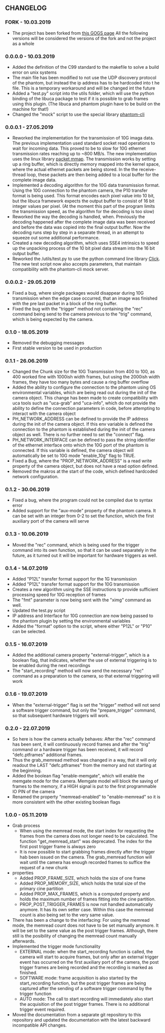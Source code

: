 ## CHANGELOG

### FORK - 10.03.2019

- The project has been forked from 
[this GOGS page](https://fuzzy.fzk.de/gogs/UFO-libuca/uca-phantom)
All the following versions will be considered the versions of the fork 
and not the project as a whole

### 0.0.0.0 - 10.03.2019

- Added the definition of the C99 standard to the makefile to solve a 
build error on unix systems
- The main file has been modified to not use the UDP discovery protocol 
of the phantom, but instead the ip address has to be hardcoded into t
he file. This is a temporary workaround and will be changed int the future
- Added a "test.py" script into the utils folder, which will use the 
python binding of the libuca package to test if it is possible to grab 
frames using this plugin. (The libuca and phantom plugin have to be 
build on the machine for that!)
- Changed the "mock" script to use the special library 
[phantom-cli](https://github.com/the16thpythonist/phantom-cli)

### 0.0.0.1 - 27.05.2019

- Reworked the implementation for the transmission of 10G imaga data. 
The previous implementation used standard socket read operations to wait 
for incoming data. This proved to be to slow for 10G ethernet 
transmission rates reaching up to ~800 MB/s.
The new implementation uses the linux library 
[packet mmap](https://www.kernel.org/doc/Documentation/networking/packet_mmap.txt).
The transmission works by setting up a ring buffer, which is directly 
memory mapped into the kernel space, where the actual ethernet packets 
are being stored. In the the receive-thread loop, these packets are 
then being added to a local buffer for the complete image data.
- Implemented a decoding algorithm for the 10G data transmission format.
Using the 10G connection to the phantom camera, the P10 transfer format 
is being used. This format encodes each pixel value into 10 bit, but 
the libuca framework expects the output buffer to consist of 16 bit 
integer values per pixel.
(At the moment this part of the program limits the transmission speed, 
as the algorithm for the decoding is too slow)
- Reworked the way the decoding is handled, when. Previously the 
decoding happened after the complete image data was been received and 
before the data was copied into the final output buffer. Now the 
decoding runs step by step in a separate thread, in an attempt to 
squeeze out some additional performance.
- Created a new decoding algorithm, which uses SSE4 intrinsics to speed 
up the unpacking process of the 10 bit pixel data stream into the 
16 bit output buffer.
- Reworked the /utils/test.py to use the python command line 
library [Click](https://click.palletsprojects.com/en/7.x/). The new 
test script now also accepts parameters, that maintain compatibility 
with the phantom-cli mock server.

### 0.0.0.2 - 29.05.2019

- Fixed a bug, where single packages would disappear during 10G 
transmission when the edge case occurred, that an image was finished 
with the pre last packet in a block of the ring buffer.
- Fixed the bug with the "trigger" method not containing the "rec" 
command being send to the camera previous to the "trig" command, which 
is being expected by the camera.

### 0.1.0 - 18.05.2019

- Removed the debugging messages
- First stable version to be used in production

### 0.1.1 - 26.06.2019

- Changed the Chunk size for the 10G Transmission from 400 to 100, as 
400 worked fine with 1000ish width frames, but using the 2000ish width 
frames, they have too many bytes and cause a ring buffer overflow
- Added the ability to configure the connection to the phantom using 
OS environmental variables, which are being read out during the init of 
the camera object. This change has been made to create compatibility 
with uca tools such as "uca-grab" and "uca-info", which do not provide 
the ability to define the connection parameters in code, before 
attempting to interact with the camera object
 - PH_NETWORK_ADDRESS can be defined to provide the IP address during 
 the init of the camera object. If this env variable is defined the 
 connection to the phantom is established during the init of the camera 
 object as well. There is no further need to set the "connect" flag.
 - PH_NETWORK_INTERFACE can be defined to pass the string identifier of 
 the ethernet interface onto which the 10G port of the phantom is 
 connected. If this variable is defined, the camera object will 
 automatically be set to 10G mode "enable_10g" flag to TRUE.
- Fixed a Bug, where the "PROP_NETWORK_ADDRESS" is a read write 
property of the camera object, but does not have a read option defined.
- Removed the makros at the start of the code, which defined hardcoded 
network configuration.

### 0.1.2 - 30.06.2019

- Fixed a bug, where the program could not be compiled due to syntax 
error
- Added support for the "aux-mode" property of the phantom camera. It 
can be set with an integer from 0-2 to set the function, which the 
first auxiliary port of the camera will serve

### 0.1.3 - 10.06.2019

- Moved the "rec" command, which is being used for the trigger command 
into its own function, so that it can be used separately in the future, 
as it turned out it will be important for hardware triggers as well.

### 0.1.4 - 14.07.2019

- Added "P12L" transfer format support for the 1G transmission
- Added "P12L" transfer format support for the 10G transmission
 - Creates a new algorithm using the SSE instructions tp provide 
 sufficient processing speed for 10G reception of frames
- The "fmt" parameter is now being sent with the "ximg" command as 
well.
- Updated the test.py script
 - IP address and Interface for 10G connection are now being passed to 
 the phantom plugin by setting the environmental variables
 - Added the "format" option to the script, where either "P12L" or 
 "P10" can be selected.
 
### 0.1.5 - 16.07.2019
 
- Added the additional camera property "external-trigger", which is a 
boolean flag, that indicates, whether the use of external triggering 
is to be enabled during the next recordings
- The "start_recording" method will now send the necessary "rec" 
command as a preparation to the camera, so that external triggering 
will work
 
### 0.1.6 - 19.07.2019
 
- When the "external-trigger" flag is set the "trigger" method will 
not send a software trigger command, but only the "prepare_trigger" 
command, so that subsequent hardware triggers will work.

### 0.2.0 - 22.07.2019

- So here is how the camera actually behaves: After the "rec" command 
has been sent, it will continuously record frames and after the "trig" 
command or a hardware trigger has been received, it will record 
"defc.ptframes" additional frames.
 - Thus the grab_memread method was changed in a way, that it will only 
 readout the LAST "defc.ptframes" from the memory and not starting at 
 the beginning.
- Added the boolean flag "enable-memgate", which will enable the 
memgate mode for the camera. Memgate model will block the saving of 
frames to the memory, if a HIGH signal is put to the first programmable 
IO PIN of the camera
- Renamed the property "memread-enabled" to "enable-memread" so it is 
more consistent with the other existing boolean flags

### 1.0.0 - 05.11.2019

- Grab process
    - When using the memread mode, the  start index for requesting the 
    frames from the camera does not longer need to be calculated.
    The function "get_memread_start" was deprecated. The index for the 
    first post trigger frame is always zero
    - It is now possible to start grabbing frames directly after the 
    trigger hab been issued on the camera. The grab_memread function 
    will wait until the camera has enough recorded frames to suffice 
    the request of a new chunk
- properties
    - Added PROP_FRAME_SIZE, which holds the size of one frame
    - Added PROP_MEMORY_SIZE, which holds the total size of the primary 
    cine partition
    - Added PROP_MAX_FRAMES, which is a computed property and holds 
    the maximum number of frames fitting into the cine partition.
    - PROP_POST_TRIGGER_FRAMES is now not handled automatically anymore.
    It has its own setter case. Within this case the memread count is 
    also being set to the very same value.
- There has been a change to the interfacing: For using the memread 
mode, the memread count does not have to be set manually anymore. It 
will be set to the same value as the post trigger frames.
Although, there still is the posibility of changing the memread count 
manually afterwards.
- Implemented the trigger mode functionality
    - EXTERNAL mode: when the start_recording function is called, the 
    camera will start to acquire frames, but only after an external 
    trigger event has occurred on the first auxiliary port of the 
    camera, the post trigger frames are being recorded and the recording 
    is marked as finished.
    - SOFTWARE mode: frame acquisition is also started by the 
    start_recording function, but the post trigger frames are being 
    captured after the sending of a software trigger command by the 
    trigger function
    - AUTO mode: The call to start recording will immediately also start 
    the acquisition of the post trigger frames. There is no 
    additional trigger event required.
- Moved the documentation from a separate git repository to 
this repository and updated the documentation with the latest backward 
incompatible API changes.
    